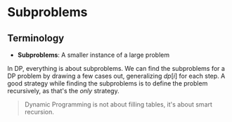 # Subproblems

## Terminology

-   **Subproblems**: A smaller instance of a large problem

In DP, everything is about subproblems. We can find the subproblems for a DP problem by drawing a few cases out, generalizing $dp[i]$ for each step. A good strategy while finding the subproblems is to define the problem recursively, as that's the _only_ strategy.

> Dynamic Programming is not about filling tables, it's about smart recursion.
